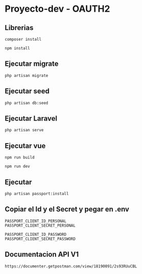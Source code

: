 # Proyecto-dev - OAUTH2

## Librerias
```composer install```

```npm install```

## Ejecutar migrate

```php artisan migrate```

## Ejecutar seed

```php artisan db:seed```

## Ejecutar Laravel

```php artisan serve```

## Ejecutar vue

```npm run build```

```npm run dev```

## Ejecutar
``` php artisan passport:install ```

## Copiar el Id y el Secret y pegar en .env

```
PASSPORT_CLIENT_ID_PERSONAL
PASSPORT_CLIENT_SECRET_PERSONAL

PASSPORT_CLIENT_ID_PASSWORD
PASSPORT_CLIENT_SECRET_PASSWORD
```

## Documentacion API V1
```
https://documenter.getpostman.com/view/18190091/2s93RUuCBL
```

